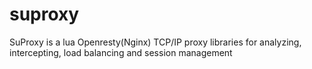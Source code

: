 # suproxy
SuProxy is a lua Openresty(Nginx) TCP/IP proxy libraries for analyzing, intercepting, load balancing and session management
